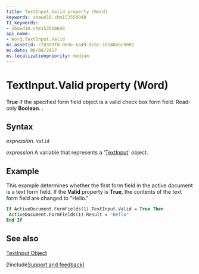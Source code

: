 ```yaml
---
title: TextInput.Valid property (Word)
keywords: vbawd10.chm153550848
f1_keywords:
- vbawd10.chm153550848
api_name:
- Word.TextInput.Valid
ms.assetid: cf8399fd-d69e-6a49-dcbc-1b548ebc9002
ms.date: 06/08/2017
ms.localizationpriority: medium
---
```



# TextInput.Valid property (Word)

 **True** if the specified form field object is a valid check box form field. Read-only **Boolean**. .


## Syntax

_expression_. `Valid`

_expression_ A variable that represents a '[TextInput](Word.TextInput.md)' object.


## Example

This example determines whether the first form field in the active document is a text form field. If the **Valid** property is **True**, the contents of the text form field are changed to "Hello."


```vb
If ActiveDocument.FormFields(1).TextInput.Valid = True Then 
 ActiveDocument.FormFields(1).Result = "Hello" 
End If
```


## See also


[TextInput Object](Word.TextInput.md)

[!include[Support and feedback](~/includes/feedback-boilerplate.md)]